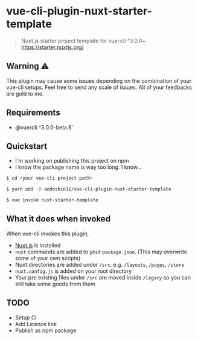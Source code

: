 # vue-cli-plugin-nuxt-starter-template
> Nuxt.js starter project template for vue-cli ^3.0.0~ https://starter.nuxtjs.org/

## Warning :warning:
This plugin may cause some issues depending on the combination of your vue-cli setups.
Feel free to send any scale of issues. All of your feedbacks are gold to me.

## Requirements
- @vue/cli ^3.0.0-beta.6`

## Quickstart
- I'm working on publishing this project on npm
- I know the package name is way too long. I know...

``` bash
$ cd <your vue-cli project path>

$ yarn add -D andoshin11/vue-cli-plugin-nuxt-starter-template

$ vue invoke nuxt-starter-template
```

## What it does when invoked
When vue-cli invokes this plugin,
- [Nuxt.js](https://github.com/nuxt/nuxt.js) is installed
- `nuxt` commands are added to your `package.json`. (This may overwrite some of your own scripts)
- Nuxt directories are added under `/src`. e.g. `/layouts`, `/pages`, `/store`
- `nuxt.config.js` is added on your root directory
- Your pre existing files under `/src` are moved inside `/legacy` so you can still take some goods from them

## TODO
- Setup CI
- Add Licence link
- Publish as npm package
